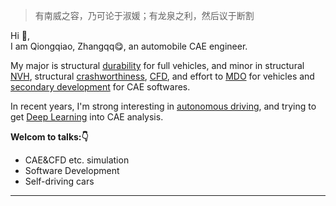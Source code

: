 >有南威之容，乃可论于淑媛；有龙泉之利，然后议于断割

Hi 👋,  
I am Qiongqiao, Zhangqq😋, an automobile CAE engineer.

My major is structural [durability]() for full vehicles, and minor in structural [NVH](), structural [crashworthiness](), [CFD](), and effort to [MDO]() for vehicles and [secondary development]() for CAE softwares.

In recent years, I'm strong interesting in [autonomous driving](), and trying to get [Deep Learning]() into CAE analysis.

**Welcom to talks:👇**
- CAE&CFD etc. simulation
- Software Development
- Self-driving cars

---
